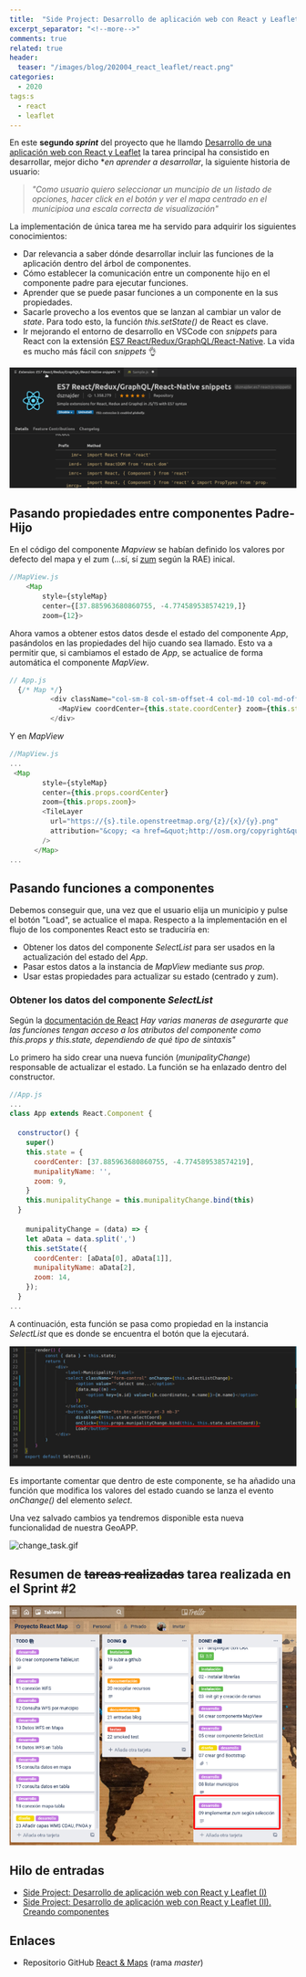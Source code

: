 ```yaml
---
title:  "Side Project: Desarrollo de aplicación web con React y Leaflet (III). Trabajando con state, props y funciones".
excerpt_separator: "<!--more-->"
comments: true
related: true
header:
  teaser: "/images/blog/202004_react_leaflet/react.png" 
categories: 
  - 2020
tags:s
  - react
  - leaflet
---
```


En este **segundo *sprint*** del proyecto que he llamdo [Desarrollo de una aplicación web con React y Leaflet]() la tarea principal ha consistido en desarrollar, mejor dicho **en aprender a desarrollar*, la siguiente historia de usuario:

> *"Como usuario quiero seleccionar un muncipio de un listado de opciones, hacer click en el botón y ver el mapa centrado en el municipioa una escala correcta de visualización"*

La implementación de única tarea me ha servido para adquirir los siguientes conocimientos:

- Dar relevancia a saber dónde desarrollar incluir las funciones de la aplicación dentro del árbol de componentes.
- Cómo establecer la comunicación entre un componente hijo en el componente padre para ejecutar funciones.
- Aprender que se puede pasar funciones a un componente en la sus propiedades.
- Sacarle provecho a los eventos que se lanzan al cambiar un valor de *state*. Para todo esto, la función *this.setState()* de React es clave.
- Ir mejorando el entorno de desarrollo en VSCode con *snippets* para React con la extensión [ES7 React/Redux/GraphQL/React-Native](https://marketplace.visualstudio.com/items?itemName=dsznajder.es7-react-js-snippets). La vida es mucho más fácil con *snippets* 👌	

![react_snippet.gif](/images/blog/202004_react_leaflet_3/react_snippet.gif)

## Pasando propiedades entre componentes Padre-Hijo

En el código del componente *Mapview* se habían definido los valores por defecto del mapa y el zum (...sí, sí [zum](https://dle.rae.es/zum) según la RAE) inical.

```javascript
//MapView.js
    <Map
        style={styleMap}
        center={[37.885963680860755, -4.774589538574219,]}
        zoom={12}>
```

Ahora vamos a obtener estos datos desde el estado del  componente *App*, pasándolos en las propiedades del hijo cuando sea llamado. Esto va a permitir que, si cambiamos el estado de *App*, se actualice de forma automática el componente *MapView*.

```javascript
// App.js
  {/* Map */}
          <div className="col-sm-8 col-sm-offset-4 col-md-10 col-md-offset-3">
            <MapView coordCenter={this.state.coordCenter} zoom={this.state.zoom}/>
          </div>
```
Y en *MapView*

```javascript
//MapView.js
...
 <Map
        style={styleMap}
        center={this.props.coordCenter}
        zoom={this.props.zoom}>
        <TileLayer
          url="https://{s}.tile.openstreetmap.org/{z}/{x}/{y}.png"
          attribution="&copy; <a href=&quot;http://osm.org/copyright&quot;>OpenStreetMap</a> contributors"
        />
      </Map>
...
```

## Pasando funciones a componentes

Debemos conseguir que, una vez que el usuario elija un municipio y pulse el botón "Load", se actualice el mapa. Respecto a la implementación en el flujo de los componentes React esto se traduciría en:
- Obtener los datos del componente *SelectList* para ser usados en la actualización del estado del *App*.
- Pasar estos datos a la instancia de *MapView* mediante sus *prop*.
- Usar estas propiedades para actualizar su estado (centrado y zum).

### Obtener los datos del componente *SelectList*

Según la [documentación de React](https://reactjs.org/docs/faq-functions.html) *Hay varias maneras de asegurarte que las funciones tengan acceso a los atributos del componente como this.props y this.state, dependiendo de qué tipo de sintaxis"*

Lo primero ha sido crear una nueva función (*munipalityChange*) responsable de actualizar el estado. La función se ha enlazado dentro del constructor.

```javascript
//App.js
...
class App extends React.Component {

  constructor() {
    super()
    this.state = {
      coordCenter: [37.885963680860755, -4.774589538574219],
      munipalityName: '',
      zoom: 9,
    }
    this.munipalityChange = this.munipalityChange.bind(this)
  }

    munipalityChange = (data) => {
    let aData = data.split(',')
    this.setState({
      coordCenter: [aData[0], aData[1]],
      munipalityName: aData[2],
      zoom: 14,
    });
  }
...
```
A continuación, esta función se pasa como propiedad en la instancia *SelectList* que es donde se encuentra el botón que la ejecutará.

![selectList_button_clic.png](/images/blog/202004_react_leaflet_3/selectList_button_clic.png)

Es importante comentar que dentro de este componente, se ha añadido una función que modifica los valores del estado cuando se lanza el evento *onChange()* del elemento *select*.

Una vez salvado cambios ya tendremos disponible esta nueva funcionalidad de nuestra GeoAPP.

![change_task.gif](/images/blog/202004_react_leaflet_3/change_task.gif)

## Resumen de <s>tareas realizadas</s> tarea realizada en el Sprint #2

![trello_2sprint.png](/images/blog/202004_react_leaflet_3/trello_2sprint.png)

## Hilo de entradas

- [Side Project: Desarrollo de aplicación web con React y Leaflet (I)](http://www.sigdeletras.com/2020/side-project-desarrollo-de-aplicacion-web-con-react-y-leaflet-i/)
- [Side Project: Desarrollo de aplicación web con React y Leaflet (II). Creando componentes](http://www.sigdeletras.com/2020/side-project-desarrollo-de-aplicacion-web-con-react-y-leaflet-ii-components/)

## Enlaces 

- Repositorio GitHub [React & Maps](https://github.com/sigdeletras/react_maps) (rama *master*)

